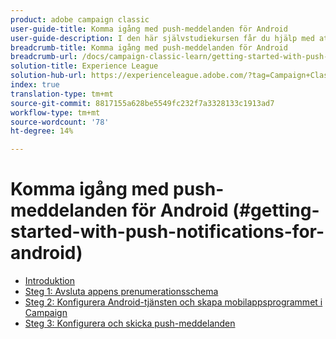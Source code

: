 ```yaml
---
product: adobe campaign classic
user-guide-title: Komma igång med push-meddelanden för Android
user-guide-description: I den här självstudiekursen får du hjälp med att skicka push-meddelanden från Adobe Campaign till en Android-app.
breadcrumb-title: Komma igång med push-meddelanden för Android
breadcrumb-url: /docs/campaign-classic-learn/getting-started-with-push-notifications-for-android/introduction.html
solution-title: Experience League
solution-hub-url: https://experienceleague.adobe.com/?tag=Campaign+Classic#recommended/solutions/campaign
index: true
translation-type: tm+mt
source-git-commit: 8817155a628be5549fc232f7a3328133c1913ad7
workflow-type: tm+mt
source-wordcount: '78'
ht-degree: 14%

---
```



# Komma igång med push-meddelanden för Android (#getting-started-with-push-notifications-for-android)

+ [Introduktion](/help/tutorial-getting-started-with-push-notifications-for-android/introduction.md)
+ [Steg 1: Avsluta appens prenumerationsschema](/help/tutorial-getting-started-with-push-notifications-for-android/extending-the-app-subscription-schema.md)
+ [Steg 2: Konfigurera Android-tjänsten och skapa mobilappsprogrammet i Campaign](/help/tutorial-getting-started-with-push-notifications-for-android/configuring-an-android-service-in-campaign.md)
+ [Steg 3: Konfigurera och skicka push-meddelanden](/help/tutorial-getting-started-with-push-notifications-for-android/configuring-and-sending-push-notifications.md)
